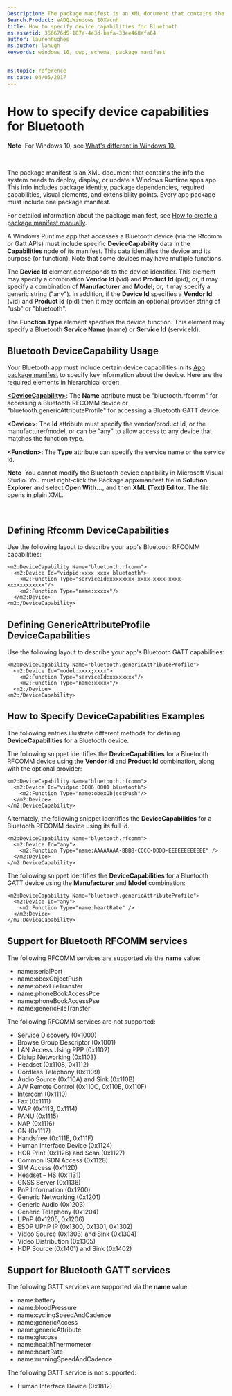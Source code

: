 ```yaml
---
Description: The package manifest is an XML document that contains the info the system needs to deploy, display, or update a Windows Runtime apps app.
Search.Product: eADQiWindows 10XVcnh
title: How to specify device capabilities for Bluetooth 
ms.assetid: 366676d5-187e-4e3d-bafa-33ee468efa64
author: laurenhughes
ms.author: lahugh
keywords: windows 10, uwp, schema, package manifest


ms.topic: reference
ms.date: 04/05/2017
---
```


# How to specify device capabilities for Bluetooth


**Note**  For Windows 10, see [What's different in Windows 10.](uapmanifestschema/what-s-changed-in-windows-10.md)

 

The package manifest is an XML document that contains the info the system needs to deploy, display, or update a Windows Runtime apps app. This info includes package identity, package dependencies, required capabilities, visual elements, and extensibility points. Every app package must include one package manifest.

For detailed information about the package manifest, see [How to create a package manifest manually](how-to-create-a-package-manifest-manually.md).

A Windows Runtime app that accesses a Bluetooth device (via the Rfcomm or Gatt APIs) must include specific **DeviceCapability** data in the **Capabilities** node of its manifest. This data identifies the device and its purpose (or function). Note that some devices may have multiple functions.

The **Device Id** element corresponds to the device identifier. This element may specify a combination **Vendor Id** (vid) and **Product Id** (pid); or, it may specify a combination of **Manufacturer** and **Model**; or, it may specify a generic string ("any"). In addition, if the **Device Id** specifies a **Vendor Id** (vid) and **Product Id** (pid) then it may contain an optional provider string of "usb" or "bluetooth".

The **Function Type** element specifies the device function. This element may specify a Bluetooth **Service Name** (name) or **Service Id** (serviceId).

## Bluetooth DeviceCapability Usage


Your Bluetooth app must include certain device capabilities in its [App package manifest](appx-package-manifest.md) to specify key information about the device. Here are the required elements in hierarchical order:

[**&lt;DeviceCapability&gt;**](appxmanifestschema/element-devicecapability.md): The **Name** attribute must be "bluetooth.rfcomm" for accessing a Bluetooth RFCOMM device or "bluetooth.genericAttributeProfile" for accessing a Bluetooth GATT device.

**&lt;Device&gt;**: The **Id** attribute must specify the vendor/product Id, or the manufacturer/model, or can be "any" to allow access to any device that matches the function type.

**&lt;Function&gt;**: The **Type** attribute can specify the service name or the service Id.

**Note**  You cannot modify the Bluetooth device capability in Microsoft Visual Studio. You must right-click the Package.appxmanifest file in **Solution Explorer** and select **Open With...**, and then **XML (Text) Editor**. The file opens in plain XML.

 

## Defining Rfcomm DeviceCapabilities


Use the following layout to describe your app's Bluetooth RFCOMM capabilities:

``` syntax
<m2:DeviceCapability Name="bluetooth.rfcomm">
  <m2:Device Id="vidpid:xxxx xxxx bluetooth">
    <m2:Function Type="serviceId:xxxxxxxx-xxxx-xxxx-xxxx-xxxxxxxxxxxx"/>
    <m2:Function Type="name:xxxxx"/>
  </m2:Device>
<m2:/DeviceCapability>
```

## Defining GenericAttributeProfile DeviceCapabilities


Use the following layout to describe your app's Bluetooth GATT capabilities:

``` syntax
<m2:DeviceCapability Name="bluetooth.genericAttributeProfile">
  <m2:Device Id="model:xxxx;xxxx">
    <m2:Function Type="serviceId:xxxxxxxx"/>
    <m2:Function Type="name:xxxxx"/>
  <m2:/Device>
<m2:/DeviceCapability>
```

##  How to Specify DeviceCapabilities Examples


The following entries illustrate different methods for defining **DeviceCapabilities** for a Bluetooth device.

The following snippet identifies the **DeviceCapabilities** for a Bluetooth RFCOMM device using the **Vendor Id** and **Product Id** combination, along with the optional provider:

``` syntax
<m2:DeviceCapability Name="bluetooth.rfcomm">
  <m2:Device Id="vidpid:0006 0001 bluetooth">
    <m2:Function Type="name:obexObjectPush"/>
  </m2:Device>
</m2:DeviceCapability>
```

Alternately, the following snippet identifies the **DeviceCapabilities** for a Bluetooth RFCOMM device using its full Id.

``` syntax
<m2:DeviceCapability Name="bluetooth.rfcomm">
  <m2:Device Id="any">
    <m2:Function Type="name:AAAAAAAA-BBBB-CCCC-DDDD-EEEEEEEEEEEE" />
  </m2:Device>
</m2:DeviceCapability>
```

The following snippet identifies the **DeviceCapabilities** for a Bluetooth GATT device using the **Manufacturer** and **Model** combination:

``` syntax
<m2:DeviceCapability Name="bluetooth.genericAttributeProfile">
  <m2:Device Id="any">
    <m2:Function Type="name:heartRate" />
  </m2:Device>
</m2:DeviceCapability>
```

## Support for Bluetooth RFCOMM services


The following RFCOMM services are supported via the **name** value:

-   name:serialPort
-   name:obexObjectPush
-   name:obexFileTransfer
-   name:phoneBookAccessPce
-   name:phoneBookAccessPse
-   name:genericFileTransfer

The following RFCOMM services are not supported:

-   Service Discovery (0x1000)
-   Browse Group Descriptor (0x1001)
-   LAN Access Using PPP (0x1102)
-   Dialup Networking (0x1103)
-   Headset (0x1108, 0x1112)
-   Cordless Telephony (0x1109)
-   Audio Source (0x110A) and Sink (0x110B)
-   A/V Remote Control (0x110C, 0x110E, 0x110F)
-   Intercom (0x1110)
-   Fax (0x1111)
-   WAP (0x1113, 0x1114)
-   PANU (0x1115)
-   NAP (0x1116)
-   GN (0x1117)
-   Handsfree (0x111E, 0x111F)
-   Human Interface Device (0x1124)
-   HCR Print (0x1126) and Scan (0x1127)
-   Common ISDN Access (0x1128)
-   SIM Access (0x112D)
-   Headset – HS (0x1131)
-   GNSS Server (0x1136)
-   PnP Information (0x1200)
-   Generic Networking (0x1201)
-   Generic Audio (0x1203)
-   Generic Telephony (0x1204)
-   UPnP (0x1205, 0x1206)
-   ESDP UPnP IP (0x1300, 0x1301, 0x1302)
-   Video Source (0x1303) and Sink (0x1304)
-   Video Distribution (0x1305)
-   HDP Source (0x1401) and Sink (0x1402)

## Support for Bluetooth GATT services


The following GATT services are supported via the **name** value:

-   name:battery
-   name:bloodPressure
-   name:cyclingSpeedAndCadence
-   name:genericAccess
-   name:genericAttribute
-   name:glucose
-   name:healthThermometer
-   name:heartRate
-   name:runningSpeedAndCadence

The following GATT service is not supported:

-   Human Interface Device (0x1812)

 

 



